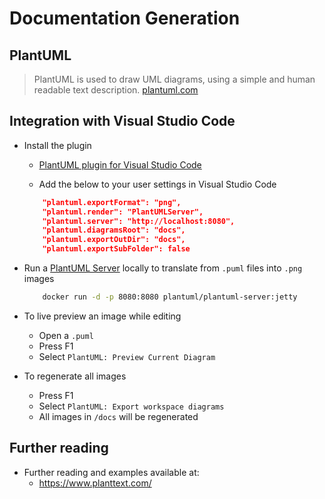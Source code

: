 # Documentation Generation

## PlantUML
> PlantUML is used to draw UML diagrams, using a simple and human readable text description. [plantuml.com](http://plantuml.com/)

## Integration with Visual Studio Code

- Install the plugin
    - [PlantUML plugin for Visual Studio Code](https://marketplace.visualstudio.com/items?itemName=jebbs.plantuml)

    - Add the below to your user settings in Visual Studio Code

    ```json
        "plantuml.exportFormat": "png",
        "plantuml.render": "PlantUMLServer",
        "plantuml.server": "http://localhost:8080",
        "plantuml.diagramsRoot": "docs",
        "plantuml.exportOutDir": "docs",
        "plantuml.exportSubFolder": false
    ```

- Run a [PlantUML Server](https://github.com/plantuml/plantuml-server) locally to translate from `.puml` files into `.png` images

    ```sh
        docker run -d -p 8080:8080 plantuml/plantuml-server:jetty
    ```

- To live preview an image while editing
    - Open a `.puml`
    - Press F1
    - Select `PlantUML: Preview Current Diagram`

- To regenerate all images
    - Press F1
    - Select `PlantUML: Export workspace diagrams`
    - All images in `/docs` will be regenerated

## Further reading
- Further reading and examples available at:
    - https://www.planttext.com/